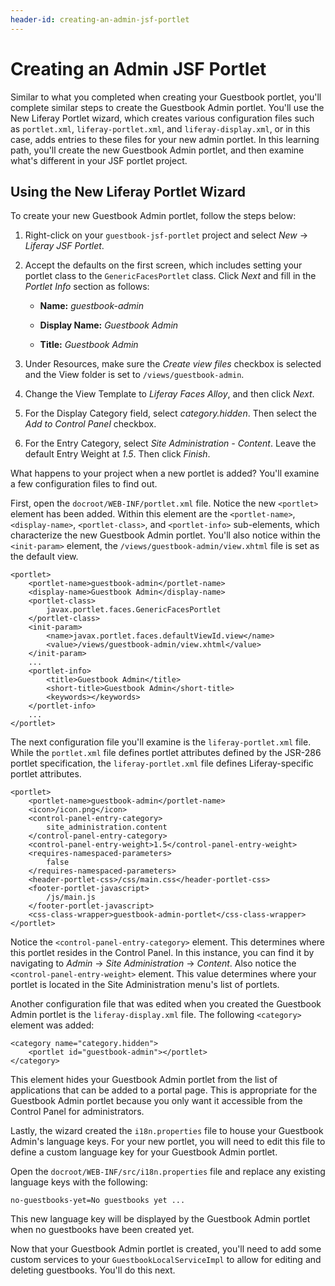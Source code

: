 ```yaml
---
header-id: creating-an-admin-jsf-portlet
---
```


# Creating an Admin JSF Portlet

Similar to what you completed when creating your Guestbook portlet, you'll
complete similar steps to create the Guestbook Admin portlet. You'll use the New
Liferay Portlet wizard, which creates various configuration files such as
`portlet.xml`, `liferay-portlet.xml`, and `liferay-display.xml`, or in this
case, adds entries to these files for your new admin portlet. In this learning
path, you'll create the new Guestbook Admin portlet, and then examine what's
different in your JSF portlet project. 

## Using the New Liferay Portlet Wizard

To create your new Guestbook Admin portlet, follow the steps below:

1. Right-click on your `guestbook-jsf-portlet` project and select *New* &rarr;
   *Liferay JSF Portlet*. 

2. Accept the defaults on the first screen, which includes setting your portlet
   class to the `GenericFacesPortlet` class. Click *Next* and fill in the
   *Portlet Info* section as follows:

    - **Name:** *guestbook-admin*
    
    - **Display Name:** *Guestbook Admin*
    
    - **Title:** *Guestbook Admin*

3. Under Resources, make sure the *Create view files* checkbox is selected and
   the View folder is set to `/views/guestbook-admin`. 

4. Change the View Template to *Liferay Faces Alloy*, and then click *Next*. 

5. For the Display Category field, select *category.hidden*. Then select the
   *Add to Control Panel* checkbox.

6. For the Entry Category, select *Site Administration - Content*. Leave the
   default Entry Weight at *1.5*. Then click *Finish*. 

What happens to your project when a new portlet is added? You'll examine a few
configuration files to find out. 

First, open the `docroot/WEB-INF/portlet.xml` file. Notice the new
`<portlet>` element has been added. Within this element are the
`<portlet-name>`, `<display-name>`, `<portlet-class>`, and `<portlet-info>`
sub-elements, which characterize the new Guestbook Admin portlet. You'll also
notice within the `<init-param>` element, the
`/views/guestbook-admin/view.xhtml` file is set as the default view. 

    <portlet>
        <portlet-name>guestbook-admin</portlet-name>
        <display-name>Guestbook Admin</display-name>
        <portlet-class>
            javax.portlet.faces.GenericFacesPortlet
        </portlet-class>
        <init-param>
            <name>javax.portlet.faces.defaultViewId.view</name>
            <value>/views/guestbook-admin/view.xhtml</value>
        </init-param>
        ...
        <portlet-info>
            <title>Guestbook Admin</title>
            <short-title>Guestbook Admin</short-title>
            <keywords></keywords>
        </portlet-info>
        ...
    </portlet>

The next configuration file you'll examine is the `liferay-portlet.xml` file.
While the `portlet.xml` file defines portlet attributes defined by the JSR-286
portlet specification, the `liferay-portlet.xml` file defines Liferay-specific
portlet attributes. 

    <portlet>
        <portlet-name>guestbook-admin</portlet-name>
        <icon>/icon.png</icon>
        <control-panel-entry-category>
            site_administration.content
        </control-panel-entry-category>
        <control-panel-entry-weight>1.5</control-panel-entry-weight>
        <requires-namespaced-parameters>
            false
        </requires-namespaced-parameters>
        <header-portlet-css>/css/main.css</header-portlet-css>
        <footer-portlet-javascript>
            /js/main.js
        </footer-portlet-javascript>
        <css-class-wrapper>guestbook-admin-portlet</css-class-wrapper>
    </portlet>

Notice the `<control-panel-entry-category>` element. This determines where this
portlet resides in the Control Panel. In this instance, you can find it by
navigating to *Admin* &rarr; *Site Administration* &rarr; *Content*. Also notice
the `<control-panel-entry-weight>` element. This value determines where your
portlet is located in the Site Administration menu's list of portlets. 

Another configuration file that was edited when you created the Guestbook Admin
portlet is the `liferay-display.xml` file. The following `<category>` element
was added: 

    <category name="category.hidden">
        <portlet id="guestbook-admin"></portlet>
    </category>

This element hides your Guestbook Admin portlet from the list of applications
that can be added to a portal page. This is appropriate for the Guestbook Admin
portlet because you only want it accessible from the Control Panel for
administrators. 

Lastly, the wizard created the `i18n.properties` file to house your Guestbook
Admin's language keys. For your new portlet, you will need to edit this file
to define a custom language key for your Guestbook Admin portlet. 

Open the `docroot/WEB-INF/src/i18n.properties` file and replace any existing
language keys with the following: 

    no-guestbooks-yet=No guestbooks yet ...

This new language key will be displayed by the Guestbook Admin portlet when no
guestbooks have been created yet. 

Now that your Guestbook Admin portlet is created, you'll need to add some
custom services to your `GuestbookLocalServiceImpl` to allow for editing and
deleting guestbooks. You'll do this next. 
